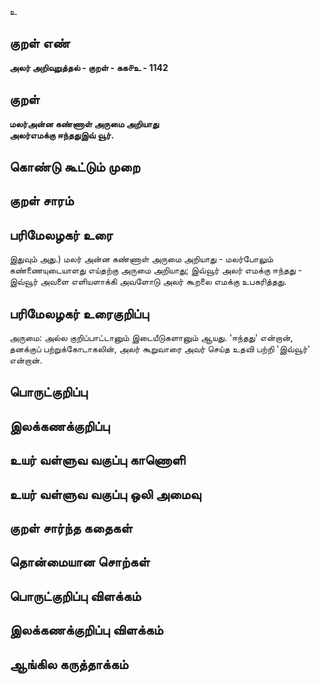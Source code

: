 உ

## குறள் எண் 

**அலர் அறிவுறுத்தல் - குறள் - கக௪உ - 1142**

## குறள் 

**மலர்அன்ன கண்ணாள் அருமை அறியாது  
அலர்எமக்கு ஈந்ததுஇவ் வூர்.**

## கொண்டு கூட்டும் முறை


## குறள் சாரம் 


## பரிமேலழகர் உரை

இதுவும் அது.) மலர் அன்ன கண்ணாள் அருமை அறியாது - மலர்போலும் கண்ணையுடையாளது எய்தற்கு அருமை அறியாது; இவ்வூர் அலர் எமக்கு ஈந்தது - இவ்வூர் அவளை எளியளாக்கி அவளோடு அலர் கூறலை எமக்கு உபகரித்தது.

## பரிமேலழகர் உரைகுறிப்பு   

அருமை: அல்ல குறிப்பாட்டானும் இடையீடுகளானும் ஆயது. 'ஈந்தது' என்றான், தனக்குப் பற்றுக்கோடாகலின், அலர் கூறுவாரை அவர் செய்த உதவி பற்றி 'இவ்வூர்' என்றான்.

## பொருட்குறிப்பு 


## இலக்கணக்குறிப்பு  


## உயர் வள்ளுவ வகுப்பு காணொளி


## உயர் வள்ளுவ வகுப்பு ஒலி அமைவு 

 
## குறள் சார்ந்த கதைகள் 


## தொன்மையான சொற்கள்


## பொருட்குறிப்பு விளக்கம்


## இலக்கணக்குறிப்பு விளக்கம்


## ஆங்கில கருத்தாக்கம் 


